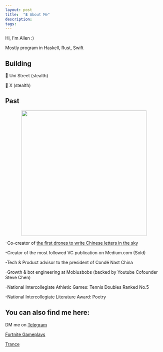 ```yaml
---
layout: post
title:  "💲 About Me"
description: 
tags: 
---
```


Hi, I'm Allen :) 

Mostly program in Haskell, Rust, Swift


## Building

🎩 Uni Street (stealth)

🎩 X (stealth)


## Past

<p align="center">
<img width="400" src="https://media.giphy.com/media/VEW46rDEpek0NomHzP/giphy.gif" />
</p>

-Co-creator of [the first drones to write Chinese letters in the sky](https://vimeo.com/111901733)

-Creator of the most followed VC publication on Medium.com (Sold)

-Tech & Product advisor to the president of Condé Nast China

-Growth & bot engineering at Mobiusbobs (backed by Youtube Cofounder Steve Chen)

-National Intercollegiate Athletic Games: Tennis Doubles Ranked No.5 

-National Intercollegiate Literature Award: Poetry



## You can also find me here:

DM me on [Telegram](https://t.me/allenleein)

[Fortnite Gameplays](https://www.instagram.com/gho00sts/)

[Trance](https://soundcloud.com/archilab)









